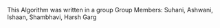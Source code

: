 This Algorithm was written in a group
Group Members: Suhani, Ashwani, Ishaan, Shambhavi, Harsh Garg
